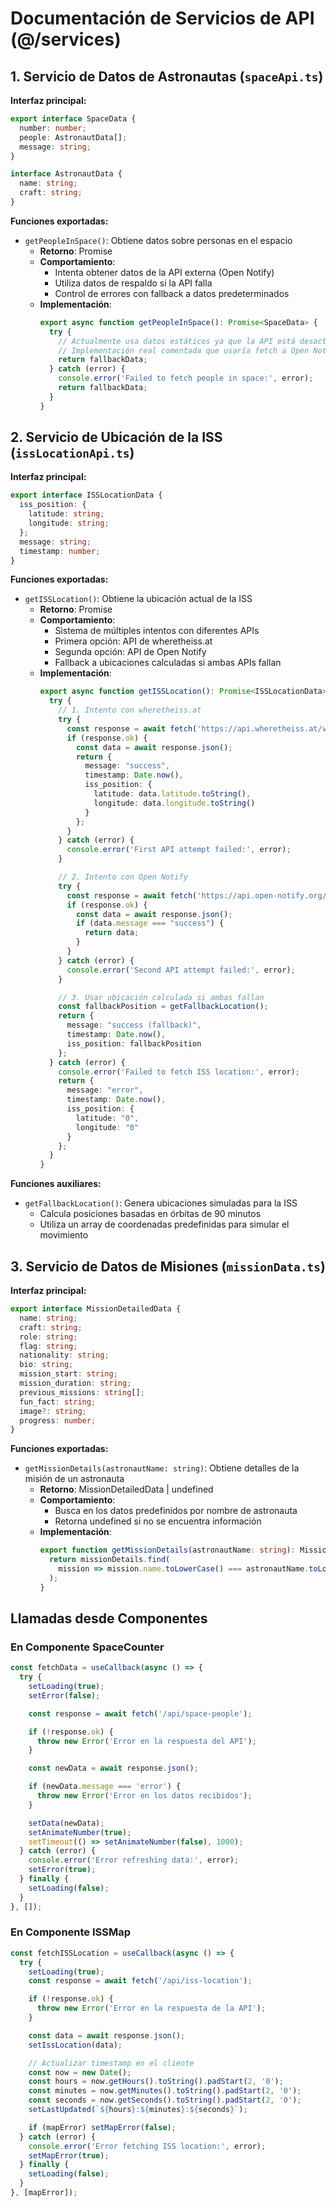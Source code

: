 # Documentación de Servicios de API (@/services)

## 1. Servicio de Datos de Astronautas (`spaceApi.ts`)

**Interfaz principal:**
```typescript
export interface SpaceData {
  number: number;
  people: AstronautData[];
  message: string;
}

interface AstronautData {
  name: string;
  craft: string;
}
```

**Funciones exportadas:**
- `getPeopleInSpace()`: Obtiene datos sobre personas en el espacio
  - **Retorno**: Promise<SpaceData>
  - **Comportamiento**:
    - Intenta obtener datos de la API externa (Open Notify)
    - Utiliza datos de respaldo si la API falla
    - Control de errores con fallback a datos predeterminados
  - **Implementación**:
    ```typescript
    export async function getPeopleInSpace(): Promise<SpaceData> {
      try {
        // Actualmente usa datos estáticos ya que la API está desactualizada
        // Implementación real comentada que usaría fetch a Open Notify
        return fallbackData;
      } catch (error) {
        console.error('Failed to fetch people in space:', error);
        return fallbackData;
      }
    }
    ```

## 2. Servicio de Ubicación de la ISS (`issLocationApi.ts`)

**Interfaz principal:**
```typescript
export interface ISSLocationData {
  iss_position: {
    latitude: string;
    longitude: string;
  };
  message: string;
  timestamp: number;
}
```

**Funciones exportadas:**
- `getISSLocation()`: Obtiene la ubicación actual de la ISS
  - **Retorno**: Promise<ISSLocationData>
  - **Comportamiento**:
    - Sistema de múltiples intentos con diferentes APIs
    - Primera opción: API de wheretheiss.at
    - Segunda opción: API de Open Notify
    - Fallback a ubicaciones calculadas si ambas APIs fallan
  - **Implementación**:
    ```typescript
    export async function getISSLocation(): Promise<ISSLocationData> {
      try {
        // 1. Intento con wheretheiss.at
        try {
          const response = await fetch('https://api.wheretheiss.at/v1/satellites/25544');
          if (response.ok) {
            const data = await response.json();
            return {
              message: "success",
              timestamp: Date.now(),
              iss_position: {
                latitude: data.latitude.toString(),
                longitude: data.longitude.toString()
              }
            };
          }
        } catch (error) {
          console.error('First API attempt failed:', error);
        }

        // 2. Intento con Open Notify
        try {
          const response = await fetch('https://api.open-notify.org/iss-now.json');
          if (response.ok) {
            const data = await response.json();
            if (data.message === "success") {
              return data;
            }
          }
        } catch (error) {
          console.error('Second API attempt failed:', error);
        }

        // 3. Usar ubicación calculada si ambas fallan
        const fallbackPosition = getFallbackLocation();
        return {
          message: "success (fallback)",
          timestamp: Date.now(),
          iss_position: fallbackPosition
        };
      } catch (error) {
        console.error('Failed to fetch ISS location:', error);
        return {
          message: "error",
          timestamp: Date.now(),
          iss_position: {
            latitude: "0",
            longitude: "0"
          }
        };
      }
    }
    ```

**Funciones auxiliares:**
- `getFallbackLocation()`: Genera ubicaciones simuladas para la ISS
  - Calcula posiciones basadas en órbitas de 90 minutos
  - Utiliza un array de coordenadas predefinidas para simular el movimiento

## 3. Servicio de Datos de Misiones (`missionData.ts`)

**Interfaz principal:**
```typescript
export interface MissionDetailedData {
  name: string;
  craft: string;
  role: string;
  flag: string;
  nationality: string;
  bio: string;
  mission_start: string;
  mission_duration: string;
  previous_missions: string[];
  fun_fact: string;
  image?: string;
  progress: number;
}
```

**Funciones exportadas:**
- `getMissionDetails(astronautName: string)`: Obtiene detalles de la misión de un astronauta
  - **Retorno**: MissionDetailedData | undefined
  - **Comportamiento**:
    - Busca en los datos predefinidos por nombre de astronauta
    - Retorna undefined si no se encuentra información
  - **Implementación**:
    ```typescript
    export function getMissionDetails(astronautName: string): MissionDetailedData | undefined {
      return missionDetails.find(
        mission => mission.name.toLowerCase() === astronautName.toLowerCase()
      );
    }
    ```

## Llamadas desde Componentes

### En Componente SpaceCounter
```typescript
const fetchData = useCallback(async () => {
  try {
    setLoading(true);
    setError(false);

    const response = await fetch('/api/space-people');

    if (!response.ok) {
      throw new Error('Error en la respuesta del API');
    }

    const newData = await response.json();

    if (newData.message === 'error') {
      throw new Error('Error en los datos recibidos');
    }

    setData(newData);
    setAnimateNumber(true);
    setTimeout(() => setAnimateNumber(false), 1000);
  } catch (error) {
    console.error('Error refreshing data:', error);
    setError(true);
  } finally {
    setLoading(false);
  }
}, []);
```

### En Componente ISSMap
```typescript
const fetchISSLocation = useCallback(async () => {
  try {
    setLoading(true);
    const response = await fetch('/api/iss-location');

    if (!response.ok) {
      throw new Error('Error en la respuesta de la API');
    }

    const data = await response.json();
    setIssLocation(data);

    // Actualizar timestamp en el cliente
    const now = new Date();
    const hours = now.getHours().toString().padStart(2, '0');
    const minutes = now.getMinutes().toString().padStart(2, '0');
    const seconds = now.getSeconds().toString().padStart(2, '0');
    setLastUpdated(`${hours}:${minutes}:${seconds}`);

    if (mapError) setMapError(false);
  } catch (error) {
    console.error('Error fetching ISS location:', error);
    setMapError(true);
  } finally {
    setLoading(false);
  }
}, [mapError]);
```
